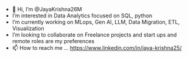 - 👋 Hi, I’m @JayaKrishna26M
- I’m interested in Data Analytics focused on SQL, python
- I’m currently working on MLops, Gen AI, LLM, Data Migration, ETL, Visualization
- I’m looking to collaborate on Freelance projects and start ups and remote roles are my preferences
- 📫 How to reach me ... https://www.linkedin.com/in/jaya-krishna25/

<!---
JayaKrishna26M/JayaKrishna26M is a ✨ special ✨ repository because its `README.md` (this file) appears on your GitHub profile.
You can click the Preview link to take a look at your changes.
--->
